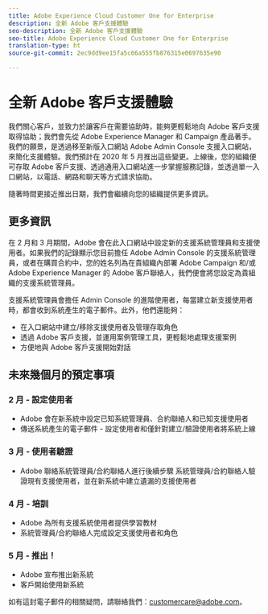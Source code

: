 ```yaml
---
title: Adobe Experience Cloud Customer One for Enterprise
description: 全新 Adobe 客戶支援體驗
seo-description: 全新 Adobe 客戶支援體驗
seo-title: Adobe Experience Cloud Customer One for Enterprise
translation-type: ht
source-git-commit: 2ec9dd9ee15fa5c66a555fb876315e0697635e90

---
```



# 全新 Adobe 客戶支援體驗

我們關心客戶，並致力於讓客戶在需要協助時，能夠更輕鬆地向 Adobe 客戶支援取得協助；我們會先從 Adobe Experience Manager 和 Campaign 產品著手。我們的願景，是透過移至新版入口網站 Adobe Admin Console 支援入口網站，來簡化支援體驗。我們預計在 2020 年 5 月推出這些變更。上線後，您的組織便可存取 Adobe 客戶支援、透過通用入口網站進一步掌握服務記錄，並透過單一入口網站，以電話、網路和聊天等方式請求協助。

隨著時間更接近推出日期，我們會繼續向您的組織提供更多資訊。

## 更多資訊

在 2 月和 3 月期間，Adobe 會在此入口網站中設定新的支援系統管理員和支援使用者。如果我們的記錄顯示您目前擔任 Adobe Admin Console 的支援系統管理員，或者在購買合約中，您的姓名列為在貴組織內部署 Adobe Campaign 和/或 Adobe Experience Manager 的 Adobe 客戶聯絡人，我們便會將您設定為貴組織的支援系統管理員。

支援系統管理員會擔任 Admin Console 的進階使用者，每當建立新支援使用者時，都會收到系統產生的電子郵件。此外，他們還能夠：

* 在入口網站中建立/移除支援使用者及管理存取角色
* 透過 Adobe 客戶支援，並運用案例管理工具，更輕鬆地處理支援案例
* 方便地與 Adobe 客戶支援開始對話

## 未來幾個月的預定事項

### 2 月 - 設定使用者

* Adobe 會在新系統中設定已知系統管理員、合約聯絡人和已知支援使用者
* 傳送系統產生的電子郵件 - 設定使用者和僅針對建立/驗證使用者將系統上線

### 3 月 - 使用者驗證

* Adobe 聯絡系統管理員/合約聯絡人進行後續步驟
系統管理員/合約聯絡人驗證現有支援使用者，並在新系統中建立遺漏的支援使用者

### 4 月 - 培訓

* Adobe 為所有支援系統使用者提供學習教材
* 系統管理員/合約聯絡人完成設定支援使用者和角色

### 5 月 - 推出！

* Adobe 宣布推出新系統
* 客戶開始使用新系統

如有這封電子郵件的相關疑問，請聯絡我們：[customercare@adobe.com](mailto:customercare@adobe.com)。
